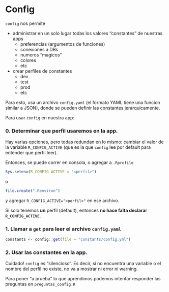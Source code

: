 Config
================

`config` nos permite

-   administrar en un solo lugar todas los valores “constantes” de
    nuestras apps
    -   preferencias (argumentos de funciones)
    -   conexiones a DBs
    -   numeros “magicos”
    -   colores
    -   etc
-   crear perfiles de constantes
    -   dev
    -   test
    -   prod
    -   etc

Para esto, usa un archivo `config.yaml` (el formato YAML tiene una
funcion similar a JSON), donde se pueden definir las constantes
jerarquicamente.

Para usar `config` en nuestra app:

### 0. Determinar que perfil usaremos en la app.

Hay varias opciones, pero todas redundan en lo mismo: cambiar el valor
de la variable `R_CONFIG_ACTIVE` (que es la que `config` lee por default
para entender que perfil leer).

Entonces, se puede correr en consola, o agregar a `.Rprofile`

``` r
Sys.setenv(R_CONFIG_ACTIVE = "<perfil>")
```

o

``` r
file.create(".Renviron")
```

y agregar `R_CONFIG_ACTIVE="<perfil>"` en ese archivo.

Si solo tenemos **un** perfil (default), entonces **no hace falta
declarar `R_CONFIG_ACTIVE`**.

### 1. Llamar a `get` para leer el archivo `config.yaml`

``` r
constants <- config::get(file = "constants/config.yml")
```

### 2. Usar las constantes en la app.

Cuidado! `config` es “silencioso”. Es decir, si no encuentra una
variable o el nombre del perfil no existe, no va a mostrar ni error ni
warning.

Para poner “a prueba” lo que aprendimos podemos intentar responder las
preguntas en `preguntas_config.R`
